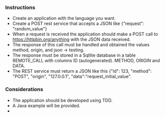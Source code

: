 ### Instructions

- Create an application with the language you want.
- Create a POST rest service that accepts a JSON like {"request": "random_value"}
- When a request is received the application should make a POST call to https://httpbin.org/anything with the JSON data received.
- The response of this call must be handled and obtained the values method, origin, and json -> testing.
- The response must be stored in a Sqllite database in a table REMOTE_CALL with columns ID (autogenerated). METHOD, ORIGIN and DATA.
- The REST service must return a JSON like this {"id": 123, "method": "POST", "origin", "127.0.0.1", "data":"request_initial_value".

### Considerations

- The application should be developed using TDD.
- A Java example will be provided.
- 
